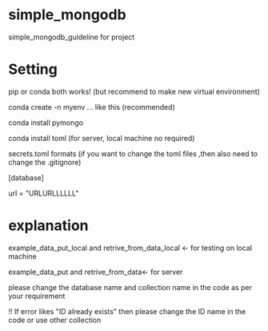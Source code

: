 # simple_mongodb

simple_mongodb_guideline for project

# Setting

pip or conda both works! (but recommend to make new virtual environment)

conda create -n myenv ... like this (recommended)

conda install pymongo

conda install toml (for server, local machine no required)

secrets.toml formats (if you want to change the toml files ,then also need to change the .gitignore)

[database]

url = "URLURLLLLLL"

# explanation

example_data_put_local and retrive_from_data_local <- for testing on local machine

example_data_put and retrive_from_data<- for server

please change the database name and collection name in the code as per your requirement

!! If error likes "ID already exists" then please change the ID name in the code or use other collection
